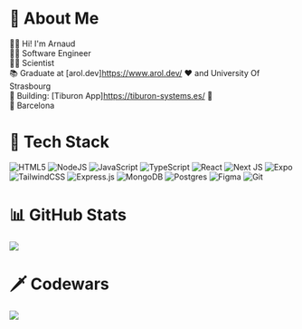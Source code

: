 # 🥷 About Me

👋🏼 Hi! I'm Arnaud<br>
👨‍💻 Software Engineer<br>
👨‍🔬 Scientist<br>
📚 Graduate at [arol.dev]https://www.arol.dev/ ❤️ and University Of Strasbourg<br>
🚀 Building: [Tiburon App]https://tiburon-systems.es/ 🦈<br>
📍 Barcelona<br>

# 🧰 Tech Stack

![HTML5](https://img.shields.io/badge/html5-%23E34F26.svg?style=flat&logo=html5&logoColor=white)
![NodeJS](https://img.shields.io/badge/node.js-6DA55F?style=flat&logo=node.js&logoColor=white)
![JavaScript](https://img.shields.io/badge/javascript-%23323330.svg?style=flat&logo=javascript&logoColor=%23F7DF1E)
![TypeScript](https://img.shields.io/badge/typescript-%23007ACC.svg?style=flat&logo=typescript&logoColor=white)
![React](https://img.shields.io/badge/react-%2320232a.svg?style=flat&logo=react&logoColor=%2361DAFB)
![Next JS](https://img.shields.io/badge/Next-black?style=flat&logo=next.js&logoColor=white)
![Expo](https://img.shields.io/badge/expo-1C1E24?style=flat&logo=expo&logoColor=#D04A37)
![TailwindCSS](https://img.shields.io/badge/tailwindcss-%2338B2AC.svg?style=flat&logo=tailwind-css&logoColor=white)
![Express.js](https://img.shields.io/badge/express.js-%23404d59.svg?style=flat&logo=express&logoColor=%2361DAFB)
![MongoDB](https://img.shields.io/badge/MongoDB-%234ea94b.svg?style=flat&logo=mongodb&logoColor=white)
![Postgres](https://img.shields.io/badge/postgres-%23316192.svg?style=flat&logo=postgresql&logoColor=white)
![Figma](https://img.shields.io/badge/figma-%23F24E1E.svg?style=flat&logo=figma&logoColor=white)
![Git](https://img.shields.io/badge/git-%23F05033.svg?style=flat&logo=git&logoColor=white)

# 📊 GitHub Stats

![](https://github-readme-stats.vercel.app/api/top-langs/?username=arobri67&theme=monokai&hide_border=true&include_all_commits=false&count_private=false&layout=compact)

# 🗡️ Codewars

![](https://www.codewars.com/users/iknum/badges/large)
